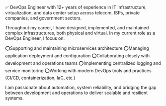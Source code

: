 ✅ DevOps Engineer with 12+ years of experience in IT infrastructure, virtualization, and data center setup across telecom, ISPs, private companies, and government sectors.

Throughout my career, I have designed, implemented, and maintained complex infrastructures, both physical and virtual. In my current role as a DevOps Engineer, I focus on:

⭕Supporting and maintaining microservices architecture
⭕Managing application deployment and configuration
⭕Collaborating closely with development and operations teams
⭕Implementing centralized logging and service monitoring
⭕Working with modern DevOps tools and practices (CI/CD, containerization, IaC, etc.)


I am passionate about automation, system reliability, and bridging the gap between development and operations to deliver scalable and resilient systems.
